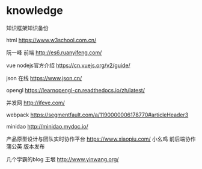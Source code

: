 # knowledge
知识框架知识备份

html https://www.w3school.com.cn/

阮一峰 前端  http://es6.ruanyifeng.com/

vue nodejs官方介绍 https://cn.vuejs.org/v2/guide/

json 在线 https://www.json.cn/

opengl  https://learnopengl-cn.readthedocs.io/zh/latest/

并发网  http://ifeve.com/

webpack https://segmentfault.com/a/1190000006178770#articleHeader3

minidao http://minidao.mydoc.io/









产品原型设计与团队实时协作平台 https://www.xiaopiu.com/
小幺鸡   前后端协作
蒲公英   版本发布

几个学霸的blog
王垠 http://www.yinwang.org/
